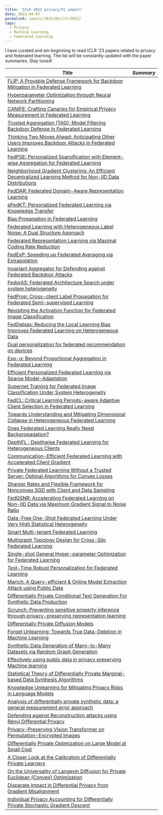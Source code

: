 ```yaml
---
title: 'ICLR 2023 privacy/FL papers'
date: 2023-04-07
permalink: /posts/2023/04/iclr2023/
tags:
  - Privacy
  - Machine Learning
  - Federated Learning
---
```

I have curated and am beginning to read ICLR '23 papers related to privacy and federated learning.  The list will be constantly updated with the paper summaries. Stay tuned!  

|*Title*  |*Summary*  |
|---|---|
|[FLIP: A Provable Defense Framework for Backdoor Mitigation in Federated Learning](https://openreview.net/forum?id=Xo2E217_M4n)||
|[Hyperparameter Optimization through Neural Network Partitioning](https://openreview.net/forum?id=nAgdXgfmqj)||
|[CANIFE: Crafting Canaries for Empirical Privacy Measurement in Federated Learning](https://openreview.net/forum?id=Kf7Yyf4O0u)||
|[Trusted Aggregation (TAG): Model Filtering Backdoor Defense In Federated Learning](https://openreview.net/forum?id=4j7TG4gD_RM)||
|[Thinking Two Moves Ahead: Anticipating Other Users Improves Backdoor Attacks in Federated Learning](https://openreview.net/forum?id=B7HJ9KLFV9U)||
|[FedPSE: Personalized Sparsification with Element-wise Aggregation for Federated Learning](https://openreview.net/forum?id=OK6LV2q50l)||
|[Neighborhood Gradient Clustering: An Efficient Decentralized Learning Method for Non-IID Data Distributions](https://openreview.net/forum?id=9qgOs_IwRS3)||
|[FedDAR: Federated Domain-Aware Representation Learning](https://openreview.net/forum?id=6P9Y25Pljl6)||
|[pFedKT: Personalized Federated Learning via Knowledge Transfer](https://openreview.net/forum?id=Vx6G9W5M4sQ)||
|[Bias Propagation in Federated Learning](https://openreview.net/forum?id=V7CYzdruWdm)||
|[Federated Learning with Heterogeneous Label Noise: A Dual Structure Approach](https://openreview.net/forum?id=e4qmg9HQJPr)||
|[Federated Representation Learning via Maximal Coding Rate Reduction](https://openreview.net/forum?id=Rpo9dvNlEYW)||
|[FedExP: Speeding up Federated Averaging via Extrapolation](https://openreview.net/forum?id=IPrzNbddXV)||
|[Invariant Aggregator for Defending against Federated Backdoor Attacks](https://openreview.net/forum?id=3ZHX6_Mydd7)||
|[FedorAS: Federated Architecture Search under system heterogeneity](https://openreview.net/forum?id=t8Jk_Vo1jHS)||
|[FedProp: Cross-client Label Propagation for Federated Semi-supervised Learning](https://openreview.net/forum?id=JrVIWD81Z0u)||
|[Revisiting the Activation Function for Federated Image Classification](https://openreview.net/forum?id=hf6JLVbAog)||
|[FedDebias: Reducing the Local Learning Bias Improves Federated Learning on Heterogeneous Data](https://openreview.net/forum?id=m_thN8e6qrF)||
|[Dual personalization for federated recommendation on devices](https://openreview.net/forum?id=8VvQ4SpvZVi)||
|[Exp-$\alpha$: Beyond Proportional Aggregation in Federated Learning](https://openreview.net/forum?id=TTduM2sE0Ja)||
|[Efficient Personalized Federated Learning via Sparse Model-Adaptation](https://openreview.net/forum?id=3vOtC1t1kF)||
|[Supernet Training for Federated Image Classification Under System Heterogeneity](https://openreview.net/forum?id=K8oz8DyuJD)||
|[FedCL: Critical Learning Periods-aware Adaptive Client Selection in Federated Learning](https://openreview.net/forum?id=QCtizuT48D)||
|[Towards Understanding and Mitigating Dimensional Collapse in Heterogeneous Federated Learning](https://openreview.net/forum?id=EXnIyMVTL8s)||
|[Does Federated Learning Really Need Backpropagation?](https://openreview.net/forum?id=TYEY9qBqgfF)||
|[DepthFL : Depthwise Federated Learning for Heterogeneous Clients](https://openreview.net/forum?id=pf8RIZTMU58)||
|[Communication-Efficient Federated Learning with Accelerated Client Gradient](https://openreview.net/forum?id=de-_FHXQ4--)||
|[Private Federated Learning Without a Trusted Server: Optimal Algorithms for Convex Losses](https://openreview.net/forum?id=TVY6GoURrw)||
|[Sharper Rates and Flexible Framework for Nonconvex SGD with Client and Data Sampling](https://openreview.net/forum?id=En7lGmzT_x)||
|[FedGSNR: Accelerating Federated Learning on Non-IID Data via Maximum Gradient Signal to Noise Ratio](https://openreview.net/forum?id=RusKt9aoTON)||
|[Data-Free One-Shot Federated Learning Under Very High Statistical Heterogeneity](https://openreview.net/forum?id=_hb4vM3jspB)||
|[Smart Multi-tenant Federated Learning](https://openreview.net/forum?id=HkQ7Ompkpqe)||
|[Multigraph Topology Design for Cross-Silo Federated Learning](https://openreview.net/forum?id=oxGheSaaplr)||
|[Single-shot General Hyper-parameter Optimization for Federated Learning](https://openreview.net/forum?id=3RhuF8foyPW)||
|[Test-Time Robust Personalization for Federated Learning](https://openreview.net/forum?id=3aBuJEza5sq)||
|[Marich: A Query-efficient & Online Model Extraction Attack using Public Data](https://openreview.net/forum?id=kocBczDfBeT)||
|[Differentially Private Conditional Text Generation For Synthetic Data Production](https://openreview.net/forum?id=LUql3ZOFwFD)||
|[Scrunch: Preventing sensitive property inference through privacy-preserving representation learning](https://openreview.net/forum?id=mNk7mgWZcJa)||
|[Differentially Private Diffusion Models](https://openreview.net/forum?id=pX21pH4CsNB)||
|[Forget Unlearning: Towards True Data-Deletion in Machine Learning](https://openreview.net/forum?id=goLFJ0ZNwl)||
|[Synthetic Data Generation of Many-to-Many Datasets via Random Graph Generation](https://openreview.net/forum?id=Q120_4COf-K)||
|[Effectively using  public data in privacy preserving Machine learning](https://openreview.net/forum?id=5R96mIU85IW)||
|[Statistical Theory of Differentially Private Marginal-based Data Synthesis Algorithms](https://openreview.net/forum?id=hxUwnEGxW87)||
|[Knowledge Unlearning for Mitigating Privacy Risks in Language Models](https://openreview.net/forum?id=zAxuIJLb38)||
|[Analysis of differentially private synthetic data: a general measurement error approach](https://openreview.net/forum?id=Cn6JkFnKgPX)||
|[Defending against Reconstruction attacks using Rényi Differential Privacy](https://openreview.net/forum?id=e0GcQ9l4Dh)||
|[Privacy-Preserving Vision Transformer on Permutation-Encrypted Images](https://openreview.net/forum?id=eL1iX7DMnPI)||
|[Differentially Private Optimization on Large Model at Small Cost](https://openreview.net/forum?id=XfQlcpWESqV)||
|[A Closer Look at the Calibration of Differentially Private Learners](https://openreview.net/forum?id=fGm87trHel_)||
|[On the Universality of Langevin Diffusion for Private Euclidean (Convex) Optimization](https://openreview.net/forum?id=ZrJPdY5k6sg)||
|[Disparate Impact in Differential Privacy from Gradient Misalignment](https://openreview.net/forum?id=qLOaeRvteqbx)||
|[Individual Privacy Accounting for Differentially Private Stochastic Gradient Descent](https://openreview.net/forum?id=D4JQEKlTyG)||
